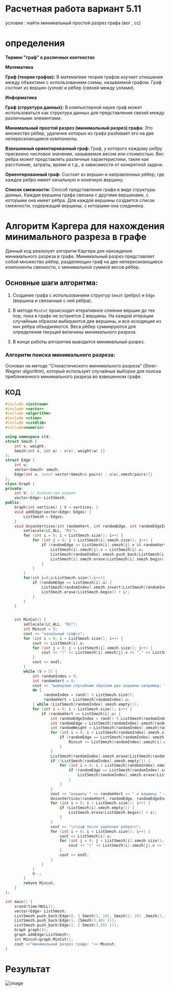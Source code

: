 # Расчетная работа вариант 5.11
условие : найти минимальный простой разрез графа (вог , сс)
# определения
**Термин "граф" в различных контекстах**

**Математика**

**Граф (теория графов):** В математике теория графов изучает отношения между объектами с использованием схемы, называемой графом. Граф состоит из вершин (узлов) и рёбер (связей между узлами).

**Информатика**

**Граф (структура данных):** В компьютерной науке граф может использоваться как структура данных для представления связей между различными элементами.

**Минимальный простой разрез (минимальный разрез) графа:** Это множество рёбер, удаление которых из графа разбивает его на две непересекающиеся компоненты.

**Взвешенный ориентированный граф:** Граф, у которого каждому ребру присвоено числовое значение, называемое весом или стоимостью. Вес ребра может представлять различные характеристики, такие как расстояние, затраты, время и т.д., в зависимости от конкретной задачи.

**Ориентированный граф:** Состоит из вершин и направленных рёбер, где каждое ребро имеет начальную и конечную вершину.

**Список смежности:** Способ представления графа в виде структуры данных. Каждая вершина графа связана с другими вершинами, с которыми она имеет рёбра. Для каждой вершины создается список смежности, содержащий вершины, с которыми она соединена.

# Алгоритм Каргера для нахождения минимального разреза в графе

Данный код реализует алгоритм Каргера для нахождения минимального разреза в графе. Минимальный разрез представляет собой множество рёбер, разделяющих граф на две непересекающиеся компоненты связности, с минимальной суммой весов рёбер.

## Основные шаги алгоритма:

1. Создание графа с использованием структур `Smezh` (ребро) и `Edge` (вершина и связанные с ней рёбра).

2. В методе `MinCut` происходит итеративное слияние вершин до тех пор, пока в графе не останется 2 вершины. На каждой итерации случайным образом выбираются две вершины, и все исходящие из них рёбра объединяются. Веса рёбер суммируются для определения текущей величины минимального разреза.

3. В конце работы алгоритма выводится минимальный разрез.
  
### Алгоритм поиска минимального разреза:

Основан на методе "Стохастического минимального разреза" (Stoer-Wagner algorithm), который использует случайные выборки для поиска приближенного минимального разреза во взвешенном графе.
## КОД

```cpp
#include <iostream>
#include <vector>
#include <algorithm>
#include <ctime>
#include <cstdlib>
#include<numeric>

using namespace std;
struct Smezh {
	int v, weight;
	Smezh(int v, int w) : v(v), weight(w) {}
};
struct Edge {
	int u;
	vector<Smezh> smezh;
	Edge(int u, const vector<Smezh>& pairs) : u(u),smezh(pairs){}
};
class Graph {
private:
	int V; // Количество вершин
	vector<Edge> ListSmezh;
public:
	Graph(int vertices) { V = vertices; }
	void addEdge(vector<Edge> Edges) {
		ListSmezh = Edges;
	}
	void UnionVertices(int randomVert, int randomEdge, int randomEdgeIndex, int randomIndex,int Mincut) { 
		setlocale(LC_ALL, "RU");
		for (int i = 0; i < ListSmezh.size(); i++) {
			for (int j = 0; j < ListSmezh[i].smezh.size(); j++) {
				if (randomEdge == ListSmezh[i].smezh[j].v && randomVert != ListSmezh[i].u) {
					ListSmezh[i].smezh[j].v = ListSmezh[i].u;
					ListSmezh[randomIndex].smezh.push_back(ListSmezh[i].smezh[j]);
					ListSmezh[i].smezh.erase(ListSmezh[i].smezh.begin() + j);
				}
			}
		}
		for(int i=0;i<ListSmezh.size();i++){
			if (randomEdge == ListSmezh[i].u) {
				ListSmezh[randomIndex].smezh.insert(ListSmezh[randomIndex].smezh.end(), ListSmezh[i].smezh.begin(), ListSmezh[i].smezh.end());
				ListSmezh.erase(ListSmezh.begin() + i);
			}
		}
	}


	int MinCut() {
		setlocale(LC_ALL, "RU");
		int Mincut = 0;
		cout << "начальный граф\n";
		for (int i = 0; i < ListSmezh.size(); i++) {
			cout << ListSmezh[i].u;
			for (int j = 0; j < ListSmezh[i].smezh.size(); j++) {
				cout << "(" << ListSmezh[i].smezh[j].v << "," << ListSmezh[i].smezh[j].weight << ")";
			}
			cout << endl;
		}
		while (V > 2) {
			int randomIndex = 0;
			int randomVert = 0;
			cout << "выбираем случайным образом две вершины например: ";
			do {
				 randomIndex = rand() % ListSmezh.size();
				 randomVert = ListSmezh[randomIndex].u;
			} while (ListSmezh[randomIndex].smezh.empty());
			for (int i = 0; i < ListSmezh.size(); i++) {
				if (randomVert == ListSmezh[i].u) {
					int randomEdgeIndex = rand() % ListSmezh[randomIndex].smezh.size();
					int randomEdge = ListSmezh[randomIndex].smezh[randomEdgeIndex].v;
					int randomWeight = ListSmezh[randomIndex].smezh[randomEdgeIndex].weight;
					for (int i = 0; i < ListSmezh[randomIndex].smezh.size(); i++) {
						if (randomEdge == ListSmezh[randomIndex].smezh[i].v) {
							Mincut += ListSmezh[randomIndex].smezh[i].weight;
						}
					}
					ListSmezh[randomIndex].smezh.erase(ListSmezh[randomIndex].smezh.begin() + randomEdgeIndex);
					if (!ListSmezh[randomIndex].smezh.empty()) {
						for (int i = 0; i < ListSmezh[randomIndex].smezh.size(); i++) {
							if (randomEdge == ListSmezh[randomIndex].smezh[i].v) {
								ListSmezh[randomIndex].smezh.erase(ListSmezh[randomIndex].smezh.begin() + i);
							}
						}
					}
					cout << "вершину " << randomVert << " и вершину " << randomEdge << endl;
					UnionVertices(randomVert, randomEdge, randomEdgeIndex, randomIndex,Mincut);
					for (int i = 0; i < ListSmezh.size(); i++) {
						if (ListSmezh[i].smezh.empty()) {
							ListSmezh.erase(ListSmezh.begin() + i);
						}
					}
					cout << "\nграф после удаления ребра\n";
					for (int i = 0; i < ListSmezh.size(); i++) {
						cout << ListSmezh[i].u;
						for (int j = 0; j < ListSmezh[i].smezh.size(); j++) {
							cout << "(" << ListSmezh[i].smezh[j].v << "," << ListSmezh[i].smezh[j].weight << ")";
						}
						cout << endl;
					}
				}
			}
			V--;
		}
		return Mincut;
	}
};

int main() {
	srand(time(NULL));
	vector<Edge> ListSmezh;
	ListSmezh.push_back(Edge(0, { Smezh(1, 10), Smezh(2, 20) ,Smezh(3,30)}));
	ListSmezh.push_back(Edge(1, {Smezh(3,40) }));
	ListSmezh.push_back(Edge(2, { Smezh(3,50) }));
	Graph graph(4);
	graph.addEdge(ListSmezh);
	int Mincut=graph.MinCut();
	cout <<"минимальный разрез графа: "<< Mincut;
}
```
# Результат
![image](https://github.com/iis-32170x/RPIIS/assets/148863144/0464e2f3-e562-409c-8fb4-de0634e851a8)


